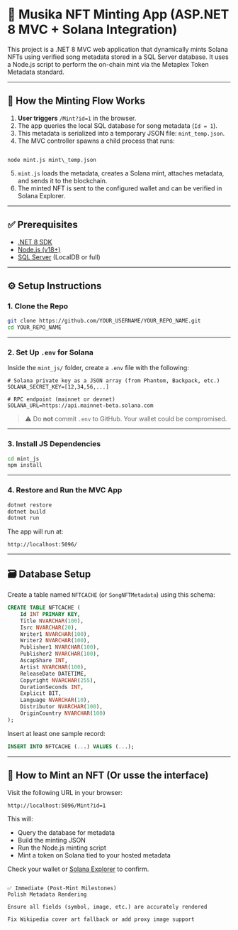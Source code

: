 # 🎵 Musika NFT Minting App (ASP.NET 8 MVC + Solana Integration)

This project is a .NET 8 MVC web application that dynamically mints Solana NFTs using verified song metadata stored in a SQL Server database. It uses a Node.js script to perform the on-chain mint via the Metaplex Token Metadata standard.

---

## 🧠 How the Minting Flow Works

1. **User triggers** `/Mint?id=1` in the browser.
2. The app queries the local SQL database for song metadata (`Id = 1`).
3. This metadata is serialized into a temporary JSON file: `mint_temp.json`.
4. The MVC controller spawns a child process that runs:
```

node mint.js mint\_temp.json

````
5. `mint.js` loads the metadata, creates a Solana mint, attaches metadata, and sends it to the blockchain.
6. The minted NFT is sent to the configured wallet and can be verified in Solana Explorer.

---

## ✅ Prerequisites

- [.NET 8 SDK](https://dotnet.microsoft.com/download/dotnet/8.0)
- [Node.js (v18+)](https://nodejs.org/)
- [SQL Server](https://learn.microsoft.com/en-us/sql/database-engine/install-windows/install-sql-server) (LocalDB or full)

---

## ⚙️ Setup Instructions

### 1. Clone the Repo

```bash
git clone https://github.com/YOUR_USERNAME/YOUR_REPO_NAME.git
cd YOUR_REPO_NAME
````

---

### 2. Set Up `.env` for Solana

Inside the `mint_js/` folder, create a `.env` file with the following:

```env
# Solana private key as a JSON array (from Phantom, Backpack, etc.)
SOLANA_SECRET_KEY=[12,34,56,...]  

# RPC endpoint (mainnet or devnet)
SOLANA_URL=https://api.mainnet-beta.solana.com
```

> ⚠️ Do **not** commit `.env` to GitHub. Your wallet could be compromised.

---

### 3. Install JS Dependencies

```bash
cd mint_js
npm install
```

---

### 4. Restore and Run the MVC App

```bash
dotnet restore
dotnet build
dotnet run
```

The app will run at:

```
http://localhost:5096/
```

---

## 🗃️ Database Setup

Create a table named `NFTCACHE` (or `SongNFTMetadata`) using this schema:

```sql
CREATE TABLE NFTCACHE (
    Id INT PRIMARY KEY,
    Title NVARCHAR(100),
    Isrc NVARCHAR(20),
    Writer1 NVARCHAR(100),
    Writer2 NVARCHAR(100),
    Publisher1 NVARCHAR(100),
    Publisher2 NVARCHAR(100),
    AscapShare INT,
    Artist NVARCHAR(100),
    ReleaseDate DATETIME,
    Copyright NVARCHAR(255),
    DurationSeconds INT,
    Explicit BIT,
    Language NVARCHAR(10),
    Distributor NVARCHAR(100),
    OriginCountry NVARCHAR(100)
);
```

Insert at least one sample record:

```sql
INSERT INTO NFTCACHE (...) VALUES (...);
```

---

## 🔁 How to Mint an NFT (Or usse the interface)

Visit the following URL in your browser:

```
http://localhost:5096/Mint?id=1
```

This will:

* Query the database for metadata
* Build the minting JSON
* Run the Node.js minting script
* Mint a token on Solana tied to your hosted metadata

Check your wallet or [Solana Explorer](https://explorer.solana.com/) to confirm.


```

✅ Immediate (Post-Mint Milestones)
Polish Metadata Rendering

Ensure all fields (symbol, image, etc.) are accurately rendered

Fix Wikipedia cover art fallback or add proxy image support

